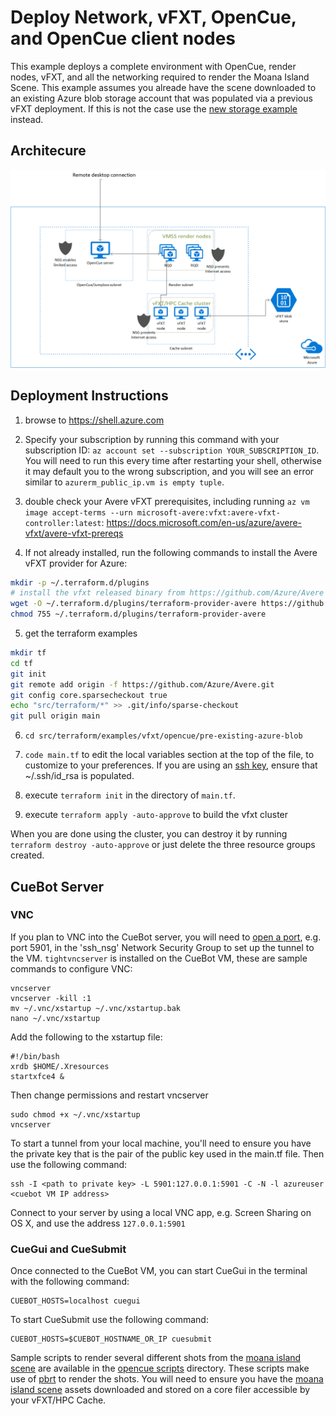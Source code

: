 # Deploy Network, vFXT, OpenCue, and OpenCue client nodes

This example deploys a complete environment with OpenCue, render nodes, vFXT, and all the networking required to render the Moana Island Scene. This example assumes you alreade have the scene downloaded to an existing Azure blob storage account that was populated via a previous vFXT deployment. If this is not the case use the [new storage example](../new-storage/README.md) instead.

## Architecure

![vFXT OpenCue Architecture](../OpenCueArchitecture.png)

## Deployment Instructions

1. browse to https://shell.azure.com

2. Specify your subscription by running this command with your subscription ID:  ```az account set --subscription YOUR_SUBSCRIPTION_ID```.  You will need to run this every time after restarting your shell, otherwise it may default you to the wrong subscription, and you will see an error similar to `azurerm_public_ip.vm is empty tuple`.

3. double check your Avere vFXT prerequisites, including running `az vm image accept-terms --urn microsoft-avere:vfxt:avere-vfxt-controller:latest`: https://docs.microsoft.com/en-us/azure/avere-vfxt/avere-vfxt-prereqs

4. If not already installed, run the following commands to install the Avere vFXT provider for Azure:
```bash
mkdir -p ~/.terraform.d/plugins
# install the vfxt released binary from https://github.com/Azure/Avere
wget -O ~/.terraform.d/plugins/terraform-provider-avere https://github.com/Azure/Avere/releases/download/tfprovider_v0.9.20/terraform-provider-avere
chmod 755 ~/.terraform.d/plugins/terraform-provider-avere
```


5. get the terraform examples
```bash
mkdir tf
cd tf
git init
git remote add origin -f https://github.com/Azure/Avere.git
git config core.sparsecheckout true
echo "src/terraform/*" >> .git/info/sparse-checkout
git pull origin main
```

6. `cd src/terraform/examples/vfxt/opencue/pre-existing-azure-blob`

7. `code main.tf` to edit the local variables section at the top of the file, to customize to your preferences.  If you are using an [ssh key](https://docs.microsoft.com/en-us/azure/virtual-machines/linux/mac-create-ssh-keys), ensure that ~/.ssh/id_rsa is populated.

8. execute `terraform init` in the directory of `main.tf`.

9. execute `terraform apply -auto-approve` to build the vfxt cluster

When you are done using the cluster, you can destroy it by running `terraform destroy -auto-approve` or just delete the three resource groups created.


## CueBot Server

### VNC

If you plan to VNC into the CueBot server, you will need to [open a port](https://docs.microsoft.com/en-us/azure/virtual-machines/windows/nsg-quickstart-portal), e.g. port 5901, in the 'ssh_nsg' Network Security Group to set up the tunnel to the VM. `tightvncserver` is installed on the CueBot VM, these are sample commands to configure VNC:
```
vncserver
vncserver -kill :1
mv ~/.vnc/xstartup ~/.vnc/xstartup.bak
nano ~/.vnc/xstartup
```
Add the following to the xstartup file:
```
#!/bin/bash
xrdb $HOME/.Xresources
startxfce4 &
```

Then change permissions and restart vncserver
```
sudo chmod +x ~/.vnc/xstartup
vncserver
```

To start a tunnel from your local machine, you'll need to ensure you have the private key that is the pair of the public key used in the main.tf file. Then use the following command:

```
ssh -I <path to private key> -L 5901:127.0.0.1:5901 -C -N -l azureuser <cuebot VM IP address>
```

Connect to your server by using a local VNC app, e.g. Screen Sharing on OS X, and use the address `127.0.0.1:5901`

### CueGui and CueSubmit

Once connected to the CueBot VM, you can start CueGui in the terminal with the following command:

```
CUEBOT_HOSTS=localhost cuegui
```

To start CueSubmit use the following command:

```
CUEBOT_HOSTS=$CUEBOT_HOSTNAME_OR_IP cuesubmit
```

Sample scripts to render several different shots from the [moana island scene](https://www.disneyanimation.com/resources/moana-island-scene/) are available in the [opencue scripts](../../../../../clientapps/opencue/scripts/moanaislandscene) directory. These scripts make use of [pbrt](https://github.com/mmp/pbrt-v3/) to render the shots. You will need to ensure you have the [moana island scene](https://www.disneyanimation.com/resources/moana-island-scene/) assets downloaded and stored on a core filer accessible by your vFXT/HPC Cache.
